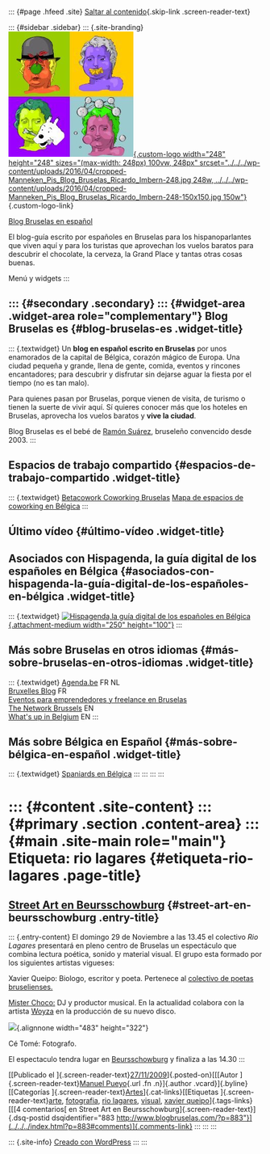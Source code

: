 ::: {#page .hfeed .site}
[Saltar al contenido](index.html#content){.skip-link
.screen-reader-text}

::: {#sidebar .sidebar}
::: {.site-branding}
[![](../../../wp-content/uploads/2016/04/cropped-Manneken_Pis_Blog_Bruselas_Ricardo_Imbern-248.jpg){.custom-logo
width="248" height="248" sizes="(max-width: 248px) 100vw, 248px"
srcset="../../../wp-content/uploads/2016/04/cropped-Manneken_Pis_Blog_Bruselas_Ricardo_Imbern-248.jpg 248w, ../../../wp-content/uploads/2016/04/cropped-Manneken_Pis_Blog_Bruselas_Ricardo_Imbern-248-150x150.jpg 150w"}](../../../index.html){.custom-logo-link}

[Blog Bruselas en español](../../../index.html)

El blog-guía escrito por españoles en Bruselas para los hispanoparlantes
que viven aquí y para los turistas que aprovechan los vuelos baratos
para descubrir el chocolate, la cerveza, la Grand Place y tantas otras
cosas buenas.

Menú y widgets
:::

::: {#secondary .secondary}
::: {#widget-area .widget-area role="complementary"}
Blog Bruselas es {#blog-bruselas-es .widget-title}
----------------

::: {.textwidget}
Un **blog en español escrito en Bruselas** por unos enamorados de la
capital de Bélgica, corazón mágico de Europa. Una ciudad pequeña y
grande, llena de gente, comida, eventos y rincones encantadores; para
descubrir y disfrutar sin dejarse aguar la fiesta por el tiempo (no es
tan malo).

Para quienes pasan por Bruselas, porque vienen de visita, de turismo o
tienen la suerte de vivir aquí. Sí quieres conocer más que los hoteles
en Bruselas, aprovecha los vuelos baratos y **vive la ciudad**.

Blog Bruselas es el bebé de [Ramón Suárez](http://www.ramonsuarez.com),
bruseleño convencido desde 2003.
:::

Espacios de trabajo compartido {#espacios-de-trabajo-compartido .widget-title}
------------------------------

::: {.textwidget}
[Betacowork Coworking Bruselas](http://www.betacowork.com) [Mapa de
espacios de coworking en Bélgica](http://coworkingbelgium.com)
:::

Último vídeo {#último-vídeo .widget-title}
------------

Asociados con Hispagenda, la guía digital de los españoles en Bélgica {#asociados-con-hispagenda-la-guía-digital-de-los-españoles-en-bélgica .widget-title}
---------------------------------------------------------------------

::: {.textwidget}
[![Hispagenda,la guía digital de los españoles en
Bélgica](../../../wp-content/uploads/2010/04/Hispagenda-250px.gif "Hispagenda, la guía digital de los españoles en Bélgica"){.attachment-medium
width="250" height="100"}](http://www.hispagenda.com)
:::

Más sobre Bruselas en otros idiomas {#más-sobre-bruselas-en-otros-idiomas .widget-title}
-----------------------------------

::: {.textwidget}
[Agenda.be](http://www.agenda.be) FR NL\
[Bruxelles Blog](http://www.bxlblog.be/) FR\
[Eventos para emprendedores y freelance en
Bruselas](http://www.betacowork.com/events/)\
[The Network
Brussels](http://groups.yahoo.com/group/TheNetworkBrussels/) EN\
[What\'s up in Belgium](http://www.whatsupin.be/) EN
:::

Más sobre Bélgica en Español {#más-sobre-bélgica-en-español .widget-title}
----------------------------

::: {.textwidget}
[Spaniards en Bélgica](http://www.spaniards.es/paises/belgica)
:::
:::
:::
:::

::: {#content .site-content}
::: {#primary .section .content-area}
::: {#main .site-main role="main"}
Etiqueta: rio lagares {#etiqueta-rio-lagares .page-title}
=====================

[Street Art en Beursschowburg](../../../index.html?p=883) {#street-art-en-beursschowburg .entry-title}
---------------------------------------------------------

::: {.entry-content}
El domingo 29 de Noviembre a las 13.45 el colectivo *Rio Lagares*
presentará en pleno centro de Bruselas un espectáculo que combina
lectura poética, sonido y material visual. El grupo esta formado por los
siguientes artistas vigueses:

Xavier Queipo: Biologo, escritor y poeta. Pertenece al [colectivo de
poetas
bruselienses.](http://www.passaporta.be/index.php?q=passaporta/poetry_collective//language/en)

[Mister Choco:](http://www.myspace.com/misterchoco) DJ y productor
musical. En la actualidad colabora con la artista
[Woyza](http://www.myspace.com/woyza) en la producción de su nuevo
disco.

![](http://photos-d.ak.fbcdn.net/hphotos-ak-snc1/hs049.snc1/4454_96986402912_550682912_1902892_4296180_n.jpg){.alignnone
width="483" height="322"}

Cé Tomé: Fotografo.

El espectaculo tendra lugar en
[Beursschowburg](http://www.beursschouwburg.be/) y finaliza a las 14.30
:::

[[Publicado el
]{.screen-reader-text}[27/11/2009](../../../index.html?p=883)]{.posted-on}[[[Autor
]{.screen-reader-text}[Manuel
Pueyo](../../author/easysun/index.html){.url .fn .n}]{.author
.vcard}]{.byline}[[Categorías
]{.screen-reader-text}[Artes](../../category/artes/index.html)]{.cat-links}[[Etiquetas
]{.screen-reader-text}[arte](../arte/index.html),
[fotografia](../fotografia/index.html), [rio lagares](index.html),
[visual](../visual/index.html), [xavier
queipo](../xavier-queipo/index.html)]{.tags-links}[[[4 comentarios[ en
Street Art en Beursschowburg]{.screen-reader-text}]{.dsq-postid
dsqidentifier="883 http://www.blogbruselas.com/?p=883"}](../../../index.html?p=883#comments)]{.comments-link}
:::
:::
:::

::: {.site-info}
[Creado con WordPress](https://es.wordpress.org/)
:::
:::
